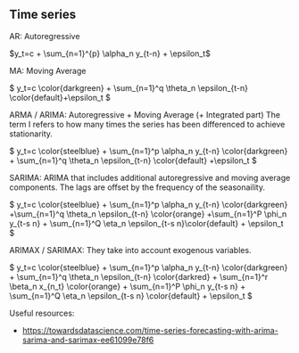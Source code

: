 ## Time series

AR: Autoregressive

$y_t=c + \sum_{n=1}^{p} \alpha_n y_{t-n} + \epsilon_t$

MA: Moving Average

$
y_t=c \color{darkgreen} + \sum_{n=1}^q \theta_n \epsilon_{t-n} \color{default}+\epsilon_t
$

ARMA / ARIMA: Autoregressive + Moving Average (+ Integrated part)
The term I refers to how many times the series has been differenced to achieve stationarity.

$
y_t=c \color{steelblue} + \sum_{n=1}^p \alpha_n y_{t-n} \color{darkgreen} + \sum_{n=1}^q \theta_n \epsilon_{t-n} \color{default} +\epsilon_t
$

SARIMA: ARIMA that includes additional autoregressive and moving average components. The lags are offset by the frequency of the seasonaility. 

$
y_t=c \color{steelblue} + \sum_{n=1}^p \alpha_n y_{t-n} \color{darkgreen} +\sum_{n=1}^q \theta_n \epsilon_{t-n} \color{orange} +\sum_{n=1}^P \phi_n y_{t-s n} + \sum_{n=1}^Q \eta_n \epsilon_{t-s n}\color{default} + \epsilon_t
$

ARIMAX / SARIMAX: They take into account exogenous variables.

$
y_t=c \color{steelblue} + \sum_{n=1}^p \alpha_n y_{t-n} \color{darkgreen} + \sum_{n=1}^q \theta_n \epsilon_{t-n} \color{darkred} + \sum_{n=1}^r \beta_n x_{n_t} \color{orange} + \sum_{n=1}^P \phi_n y_{t-s n} + \sum_{n=1}^Q \eta_n \epsilon_{t-s n} \color{default} + \epsilon_t
$


Useful resources:

- https://towardsdatascience.com/time-series-forecasting-with-arima-sarima-and-sarimax-ee61099e78f6